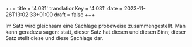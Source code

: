 +++
title = '4.031'
translationKey = '4.031'
date = 2023-11-26T13:02:33+01:00
draft = false
+++

Im Satz wird gleichsam eine Sachlage probeweise zusammengestellt.
Man kann geradezu sagen: statt, dieser Satz hat diesen und diesen Sinn; dieser Satz stellt diese und diese Sachlage dar.

